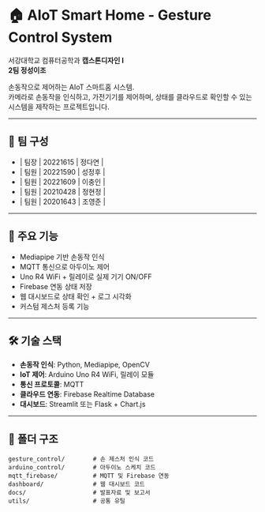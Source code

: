 
# 🏠 AIoT Smart Home - Gesture Control System

서강대학교 컴퓨터공학과 **캡스톤디자인 I**  
**2팀 정성이조**  

손동작으로 제어하는 AIoT 스마트홈 시스템.  
카메라로 손동작을 인식하고, 가전기기를 제어하며, 상태를 클라우드로 확인할 수 있는 시스템을 제작하는 프로젝트입니다.

---

## 👥 팀 구성

- | 팀장 | 20221615 | 정다연 |
- | 팀원 | 20221590 | 성정후 |
- | 팀원 | 20221609 | 이충인 |
- | 팀원 | 20210428 | 정현정 |
- | 팀원 | 20201643 | 조영준 |
  
---

## 🧠 주요 기능

- Mediapipe 기반 손동작 인식
- MQTT 통신으로 아두이노 제어
- Uno R4 WiFi + 릴레이로 실제 기기 ON/OFF
- Firebase 연동 상태 저장
- 웹 대시보드로 상태 확인 + 로그 시각화
- 커스텀 제스처 등록 기능

---

## 🛠 기술 스택

- **손동작 인식**: Python, Mediapipe, OpenCV
- **IoT 제어**: Arduino Uno R4 WiFi, 릴레이 모듈
- **통신 프로토콜**: MQTT
- **클라우드 연동**: Firebase Realtime Database
- **대시보드**: Streamlit 또는 Flask + Chart.js

---

## 📁 폴더 구조

```
gesture_control/        # 손 제스처 인식 코드  
arduino_control/        # 아두이노 스케치 코드  
mqtt_firebase/          # MQTT 및 Firebase 연동  
dashboard/              # 웹 대시보드 코드  
docs/                   # 발표자료 및 보고서  
utils/                  # 공통 유틸
```
